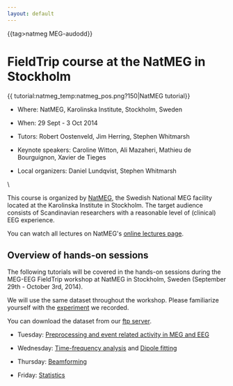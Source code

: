 ```yaml
---
layout: default
---
```


{{tag>natmeg MEG-audodd}}

# FieldTrip course at the NatMEG in Stockholm

{{  tutorial:natmeg_temp:natmeg_pos.png?150|NatMEG tutorial}}


*  Where: NatMEG, Karolinska Institute, Stockholm, Sweden

*  When: 29 Sept - 3 Oct 2014

*  Tutors: Robert Oostenveld, Jim Herring, Stephen Whitmarsh

*  Keynote speakers: Caroline Witton, Ali Mazaheri, Mathieu de Bourguignon, Xavier de Tieges

*  Local organizers: Daniel Lundqvist, Stephen Whitmarsh

\\

This course is organized by [NatMEG](http://www.natmeg.se), the Swedish National MEG facility located at the Karolinska Institute in Stockholm. The target audience consists of Scandinavian researchers with a reasonable level of (clinical) EEG experience.

You can watch all lectures on NatMEG's [online lectures page](http://natmeg.se/wp/activities/natmeg-lectures/). 
## Overview of hands-on sessions

The following tutorials will be covered in the hands-on sessions during the MEG-EEG FieldTrip workshop at NatMEG in Stockholm, Sweden (September 29th - October 3rd, 2014).

We will use the same dataset throughout the workshop. Please familiarize yourself with the [experiment](/tutorial/natmeg/dataset) we recorded.

You can download the dataset from our [ftp server](ftp://ftp.fieldtriptoolbox.org/pub/fieldtrip/tutorial/natmeg).
 

*  Tuesday: [Preprocessing and event related activity in MEG and EEG](/tutorial/natmeg/preprocessing)

*  Wednesday: [Time-frequency analysis](/tutorial/natmeg/timefrequency) and [Dipole fitting](/tutorial/natmeg/dipolefitting)

*  Thursday: [Beamforming](/tutorial/natmeg/beamforming)

*  Friday: [Statistics](/tutorial/natmeg/statistics)

   

